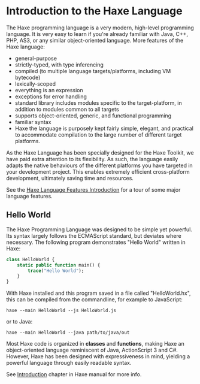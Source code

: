 Introduction to the Haxe Language
=======

The Haxe programming language is a very modern, high-level programming language. It is very easy to learn if you're already familiar with Java, C++, PHP, AS3, or any similar object-oriented language. More features of the Haxe language:

  * general-purpose
  * strictly-typed, with type inferencing
  * compiled (to multiple language targets/platforms, including VM bytecode)
  * lexically-scoped
  * everything is an expression
  * exceptions for error handling
  * standard library includes modules specific to the target-platform, in addition to
    modules common to all targets
  * supports object-oriented, generic, and functional programming
  * familiar syntax
  * Haxe the language is purposely kept fairly simple, elegant, and practical to
    accommodate compilation to the large number of different target platforms.

As the Haxe Language has been specially designed for the Haxe Toolkit, we have paid extra attention to its flexibility. As such, the language easily adapts the native behaviours of the different platforms you have targeted in your development project.  This enables extremely efficient cross-platform development, ultimately saving time and resources.

See the [Haxe Language Features Introduction](https://haxe.org/documentation/introduction/language-features.html)
for a tour of some major language features.


Hello World
-------

The Haxe Programming Language was designed to be simple yet powerful. Its syntax largely follows the ECMAScript standard, but deviates where necessary. The following program demonstrates "Hello World" written in Haxe:

```haxe
class HelloWorld {
	static public function main() {
		trace("Hello World");
	}
}
```

With Haxe installed and this program saved in a file called "HelloWorld.hx", this can be compiled from the commandline, for example to JavaScript:

	haxe --main HelloWorld --js HelloWorld.js

or to Java:

	haxe --main HelloWorld --java path/to/java/out

Most Haxe code is organized in **classes** and **functions**, making Haxe an object-oriented language reminiscent of Java, ActionScript 3 and C#. However, Haxe has been designed with expressiveness in mind, yielding a powerful language through easily readable syntax.

See [Introduction](https://haxe.org/manual/introduction-hello-world.html) chapter in Haxe manual for more info.
